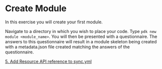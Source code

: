 # Create Module

In this exercise you will create your first module.

Navigate to a directory in which you wish to place your code. Type ```pdk new module <module_name>```. You will then be presented with a questionnaire. The answers to this questionnaire will result in a module skeleton being created with a metadata.json file created matching the answers of the questionnaire.

[5. Add Resource API reference to sync.yml](../5-add-resource-api-to-sync-yml)
